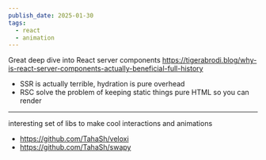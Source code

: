 ```yaml
---
publish_date: 2025-01-30
tags:
  - react
  - animation
---
```

Great deep dive into React server components 
https://tigerabrodi.blog/why-is-react-server-components-actually-beneficial-full-history

- SSR is actually terrible, hydration is pure overhead
- RSC solve the problem of keeping static things pure HTML so you can render
  
  
----
interesting set of libs to make cool interactions and animations

- https://github.com/TahaSh/veloxi
- https://github.com/TahaSh/swapy